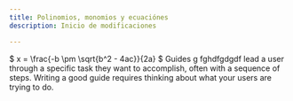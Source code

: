 ```yaml
---
title: Polinomios, monomios y ecuaciónes
description: Inicio de modificaciones

---
```

 $ x = \frac{-b \pm \sqrt{b^2 - 4ac}}{2a} $
Guides g fghdfgdgdf lead a user through a specific task they want to accomplish, often with a sequence of steps.
Writing a good guide requires thinking about what your users are trying to do.

